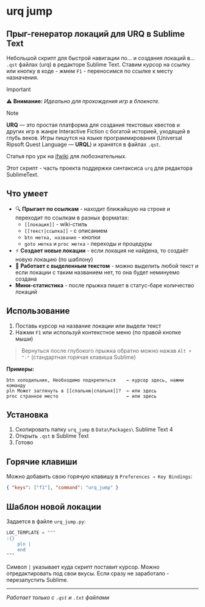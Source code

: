 # urq jump

## Прыг-генератор локаций для URQ в Sublime Text

Небольшой скрипт для быстрой навигации по... и создания локаций в... `.qst` файлах (urq) в редакторе Sublime Text. Ставим курсор на ссылку или кнопку в коде - жмем `F1` - переносимся по ссылке к месту назначения. 

> [!IMPORTANT]
> ⚠️ **Внимание:** *Идеально для прохождения игр в блокноте.*

> [!NOTE]
> **URQ** — это простая платформа для создания текстовых квестов и других игр в жанре Interactive Fiction с богатой историей, уходящей в глубь веков. Игры пишутся на языке программирования (Universal Ripsoft Quest Language — **URQL**) и хранятся в файлах `.qst`. 
> 
> Статья про урк на [ifwiki](https://ifwiki.ru/URQ) для любознательных. 
> 
> Этот скрипт - часть проекта поддержки синтаксиса `urq` для редактора SublimeText.


## Что умеет

- 🔍 **Прыгает по ссылкам** - находит ближайшую на строке и переходит по ссылкам в разных форматах:
  - `[[локация]]` - wiki-стиль
  - `[[текст|ссылка]]` - с описанием
  - `btn метка, название` - кнопки
  - `goto метка` и `proc метка` - переходы и процедуры
- ⚡ **Создает новые локации** - если локация не найдена, то создаёт новую локацию (по шаблону)
- 🎯 **Работает с выделенным текстом** - можно выделить любой текст и если локации с таким названием нет, то она будет неминуемо создана
- **Мини-статистика** - после прыжка пишет в статус-баре количество локаций

## Использование

1. Поставь курсор на название локации или выдели текст
2. Нажми `F1` или используй контекстное меню (по правой кнопке мыши)

> Вернуться после глубокого прыжка обратно можно нажав `Alt + "-"` (стандартная горячая клавиша Sublime)

**Примеры:**
```
btn холодильник, Необходимо подкрепиться    ← курсор здесь, нажми команду
pln Может заглянуть в [[спальню|спальня]]?  ← или здесь  
proc странное место                         ← или здесь
```

## Установка

1. Скопировать папку `urq_jump` в `Data\Packages\` Sublime Text 4
2. Открыть `.qst` в Sublime Text
3. Готово

## Горячие клавиши

Можно добавить свою горячую клавишу в `Preferences → Key Bindings`:
```json
{ "keys": ["f1"], "command": "urq_jump" }
```

## Шаблон новой локации

Задается в файле `urq_jump.py`:

```py
LOC_TEMPLATE = """
:{} 
    pln | 
    end
"""
```

Символ `|` указывает куда скрипт поставит курсор. Можно отредактировать под свои вкусы. Если сразу не заработало - перезапустить Sublime.

---

*Работает только с `.qst` и `.txt` файлами*
